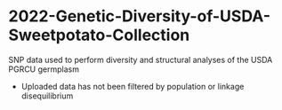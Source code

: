 # 2022-Genetic-Diversity-of-USDA-Sweetpotato-Collection


SNP data used to perform diversity and structural analyses of the USDA PGRCU germplasm

  - Uploaded data has not been filtered by population or linkage disequilibrium
